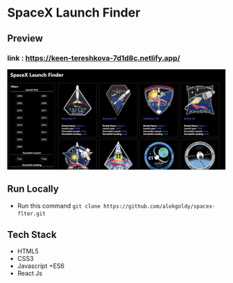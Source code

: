 # SpaceX Launch Finder

## Preview

### link : https://keen-tereshkova-7d1d8c.netlify.app/
<div style="text-align: center">
<img src="pic/spacex.PNG" />
</div>

## Run Locally

- Run this command `git clone https://github.com/alokgoldy/spacex-flter.git`

## Tech Stack

- HTML5
- CSS3
- Javascript +ES6
- React Js
